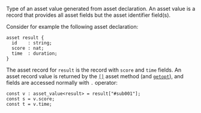 Type of an asset value generated from asset declaration. An asset value is a record that provides all asset fields but the asset identifier field(s).

Consider for example the following asset declaration:
```archetype
asset result {
  id    : string;
  score : nat;
  time  : duration;
}
```

The asset record for `result` is the record with `score` and `time` fields. An asset record value is returned by the [`[]`](/docs/reference/expressions/asset#ak--asset_keya) asset method (and [`getopt`](/docs/reference/expressions/asset#agetoptk--asset_keya)), and fields are accessed normally with `.` operator:
```archetype
const v : asset_value<result> = result["#sub001"];
const s = v.score;
const t = v.time;
```




